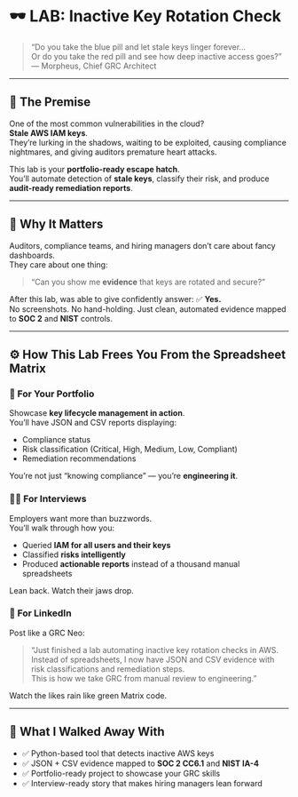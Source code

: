 # 🕶️ LAB: Inactive Key Rotation Check 

> “Do you take the blue pill and let stale keys linger forever…  
> Or do you take the red pill and see how deep inactive access goes?”  
> — Morpheus, Chief GRC Architect

---

## 🧠 The Premise

One of the most common vulnerabilities in the cloud?  
**Stale AWS IAM keys**.  
They’re lurking in the shadows, waiting to be exploited, causing compliance nightmares, and giving auditors premature heart attacks.

This lab is your **portfolio-ready escape hatch**.  
You’ll automate detection of **stale keys**, classify their risk, and produce **audit-ready remediation reports**.

---

## 💾 Why It Matters

Auditors, compliance teams, and hiring managers don’t care about fancy dashboards.  
They care about one thing:

> “Can you show me **evidence** that keys are rotated and secure?”

After this lab, was able to give confidently answer: ✅ **Yes.**  
No screenshots. No hand-holding. Just clean, automated evidence mapped to **SOC 2** and **NIST** controls.

---

## ⚙️ How This Lab Frees You From the Spreadsheet Matrix

### 🧱 For Your Portfolio
Showcase **key lifecycle management in action**.  
You’ll have JSON and CSV reports displaying:

- Compliance status  
- Risk classification (Critical, High, Medium, Low, Compliant)  
- Remediation recommendations  

You’re not just “knowing compliance” — you’re **engineering it**.

### 🧑‍💼 For Interviews
Employers want more than buzzwords.  
You’ll walk through how you:

- Queried **IAM for all users and their keys**  
- Classified **risks intelligently**  
- Produced **actionable reports** instead of a thousand manual spreadsheets  

Lean back. Watch their jaws drop.

### 💼 For LinkedIn
Post like a GRC Neo:

> “Just finished a lab automating inactive key rotation checks in AWS.  
> Instead of spreadsheets, I now have JSON and CSV evidence with risk classifications and remediation steps.  
> This is how we take GRC from manual review to engineering.”

Watch the likes rain like green Matrix code.

---

## 🧩 What I Walked Away With

- ✅ Python-based tool that detects inactive AWS keys  
- ✅ JSON + CSV evidence mapped to **SOC 2 CC6.1** and **NIST IA-4**  
- ✅ Portfolio-ready project to showcase your GRC skills  
- ✅ Interview-ready story that makes hiring managers lean forward

